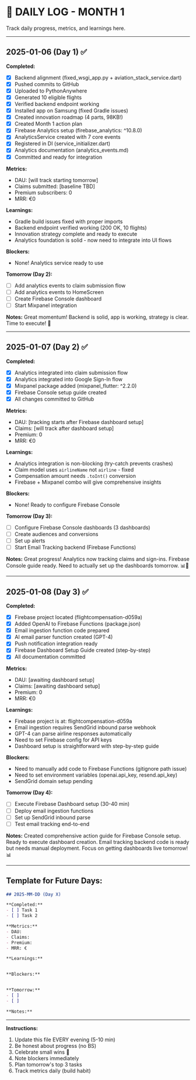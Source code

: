 # 📆 DAILY LOG - MONTH 1

Track daily progress, metrics, and learnings here.

---

## 2025-01-06 (Day 1) ✅

**Completed:**
- [x] Backend alignment (fixed_wsgi_app.py + aviation_stack_service.dart)
- [x] Pushed commits to GitHub
- [x] Uploaded to PythonAnywhere
- [x] Generated 10 eligible flights
- [x] Verified backend endpoint working
- [x] Installed app on Samsung (fixed Gradle issues)
- [x] Created innovation roadmap (4 parts, 98KB!)
- [x] Created Month 1 action plan
- [x] Firebase Analytics setup (firebase_analytics: ^10.8.0)
- [x] AnalyticsService created with 7 core events
- [x] Registered in DI (service_initializer.dart)
- [x] Analytics documentation (analytics_events.md)
- [x] Committed and ready for integration

**Metrics:**
- DAU: [will track starting tomorrow]
- Claims submitted: [baseline TBD]
- Premium subscribers: 0
- MRR: €0

**Learnings:**
- Gradle build issues fixed with proper imports
- Backend endpoint verified working (200 OK, 10 flights)
- Innovation strategy complete and ready to execute
- Analytics foundation is solid - now need to integrate into UI flows

**Blockers:**
- None! Analytics service ready to use

**Tomorrow (Day 2):**
- [ ] Add analytics events to claim submission flow
- [ ] Add analytics events to HomeScreen
- [ ] Create Firebase Console dashboard
- [ ] Start Mixpanel integration

**Notes:**
Great momentum! Backend is solid, app is working, strategy is clear. Time to execute! 🚀

---

## 2025-01-07 (Day 2) ✅

**Completed:**
- [x] Analytics integrated into claim submission flow
- [x] Analytics integrated into Google Sign-In flow
- [x] Mixpanel package added (mixpanel_flutter: ^2.2.0)
- [x] Firebase Console setup guide created
- [x] All changes committed to GitHub

**Metrics:**
- DAU: [tracking starts after Firebase dashboard setup]
- Claims: [will track after dashboard setup]
- Premium: 0
- MRR: €0

**Learnings:**
- Analytics integration is non-blocking (try-catch prevents crashes)
- Claim model uses `airlineName` not `airline` - fixed
- Compensation amount needs `.toInt()` conversion
- Firebase + Mixpanel combo will give comprehensive insights

**Blockers:**
- None! Ready to configure Firebase Console

**Tomorrow (Day 3):**
- [ ] Configure Firebase Console dashboards (3 dashboards)
- [ ] Create audiences and conversions
- [ ] Set up alerts
- [ ] Start Email Tracking backend (Firebase Functions)

**Notes:**
Great progress! Analytics now tracking claims and sign-ins. Firebase Console guide ready. Need to actually set up the dashboards tomorrow. 📊🚀


---

## 2025-01-08 (Day 3) ✅

**Completed:**
- [x] Firebase project located (flightcompensation-d059a)
- [x] Added OpenAI to Firebase Functions (package.json)
- [x] Email ingestion function code prepared
- [x] AI email parser function created (GPT-4)
- [x] Push notification integration ready
- [x] Firebase Dashboard Setup Guide created (step-by-step)
- [x] All documentation committed

**Metrics:**
- DAU: [awaiting dashboard setup]
- Claims: [awaiting dashboard setup]
- Premium: 0
- MRR: €0

**Learnings:**
- Firebase project is at: flightcompensation-d059a
- Email ingestion requires SendGrid inbound parse webhook
- GPT-4 can parse airline responses automatically
- Need to set Firebase config for API keys
- Dashboard setup is straightforward with step-by-step guide

**Blockers:**
- Need to manually add code to Firebase Functions (gitignore path issue)
- Need to set environment variables (openai.api_key, resend.api_key)
- SendGrid domain setup pending

**Tomorrow (Day 4):**
- [ ] Execute Firebase Dashboard setup (30-40 min)
- [ ] Deploy email ingestion functions
- [ ] Set up SendGrid inbound parse
- [ ] Test email tracking end-to-end

**Notes:**
Created comprehensive action guide for Firebase Console setup. Ready to execute dashboard creation. Email tracking backend code is ready but needs manual deployment. Focus on getting dashboards live tomorrow! 📊


---

## Template for Future Days:

```markdown
## 2025-MM-DD (Day X)

**Completed:**
- [ ] Task 1
- [ ] Task 2

**Metrics:**
- DAU: 
- Claims: 
- Premium: 
- MRR: €

**Learnings:**


**Blockers:**


**Tomorrow:**
- [ ] 
- [ ] 

**Notes:**

```

---

**Instructions:**
1. Update this file EVERY evening (5-10 min)
2. Be honest about progress (no BS)
3. Celebrate small wins 🎉
4. Note blockers immediately
5. Plan tomorrow's top 3 tasks
6. Track metrics daily (build habit)
